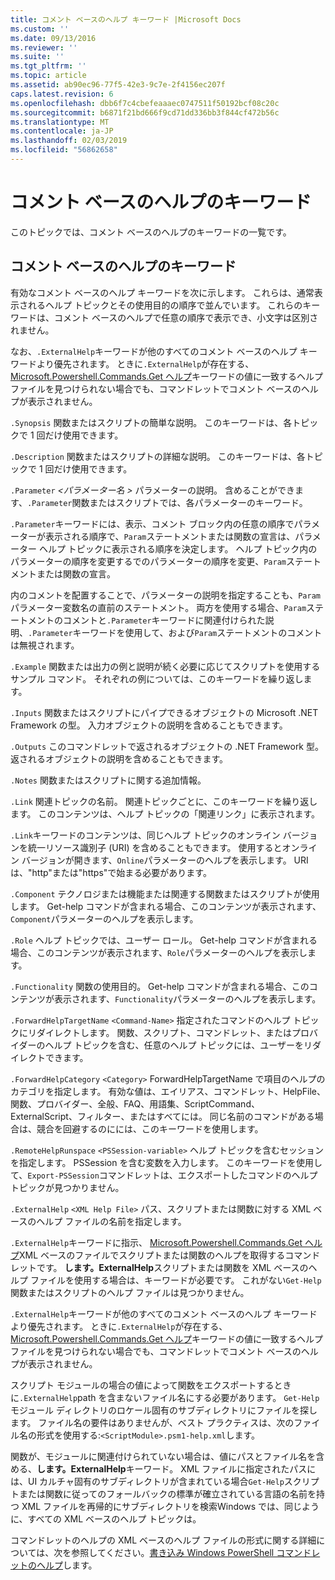 ```yaml
---
title: コメント ベースのヘルプ キーワード |Microsoft Docs
ms.custom: ''
ms.date: 09/13/2016
ms.reviewer: ''
ms.suite: ''
ms.tgt_pltfrm: ''
ms.topic: article
ms.assetid: ab90ec96-77f5-42e3-9c7e-2f4156ec207f
caps.latest.revision: 6
ms.openlocfilehash: dbb6f7c4cbefeaaaec0747511f50192bcf08c20c
ms.sourcegitcommit: b6871f21bd666f9cd71dd336bb3f844cf472b56c
ms.translationtype: MT
ms.contentlocale: ja-JP
ms.lasthandoff: 02/03/2019
ms.locfileid: "56862658"
---
```

# <a name="comment-based-help-keywords"></a>コメント ベースのヘルプのキーワード

このトピックでは、コメント ベースのヘルプのキーワードの一覧です。

## <a name="keywords-in-comment-based-help"></a>コメント ベースのヘルプのキーワード

有効なコメント ベースのヘルプ キーワードを次に示します。 これらは、通常表示されるヘルプ トピックとその使用目的の順序で並んでいます。 これらのキーワードは、コメント ベースのヘルプで任意の順序で表示でき、小文字は区別されません。

なお、`.ExternalHelp`キーワードが他のすべてのコメント ベースのヘルプ キーワードより優先されます。 ときに`.ExternalHelp`が存在する、 [Microsoft.Powershell.Commands.Get ヘルプ](/dotnet/api/Microsoft.PowerShell.Commands.Get-Help)キーワードの値に一致するヘルプ ファイルを見つけられない場合でも、コマンドレットでコメント ベースのヘルプが表示されません。

`.Synopsis` 関数またはスクリプトの簡単な説明。 このキーワードは、各トピックで 1 回だけ使用できます。

`.Description` 関数またはスクリプトの詳細な説明。 このキーワードは、各トピックで 1 回だけ使用できます。

`.Parameter` *\<パラメーター名 >* パラメーターの説明。 含めることができます、`.Parameter`関数またはスクリプトでは、各パラメーターのキーワード。

`.Parameter`キーワードには、表示、コメント ブロック内の任意の順序でパラメーターが表示される順序で、`Param`ステートメントまたは関数の宣言は、パラメーター ヘルプ トピックに表示される順序を決定します。 ヘルプ トピック内のパラメーターの順序を変更するでのパラメーターの順序を変更、`Param`ステートメントまたは関数の宣言。

内のコメントを配置することで、パラメーターの説明を指定することも、`Param`パラメーター変数名の直前のステートメント。 両方を使用する場合、`Param`ステートメントのコメントと`.Parameter`キーワードに関連付けられた説明、`.Parameter`キーワードを使用して、および`Param`ステートメントのコメントは無視されます。

`.Example` 関数または出力の例と説明が続く必要に応じてスクリプトを使用するサンプル コマンド。 それぞれの例については、このキーワードを繰り返します。

`.Inputs` 関数またはスクリプトにパイプできるオブジェクトの Microsoft .NET Framework の型。 入力オブジェクトの説明を含めることもできます。

`.Outputs` このコマンドレットで返されるオブジェクトの .NET Framework 型。 返されるオブジェクトの説明を含めることもできます。

`.Notes` 関数またはスクリプトに関する追加情報。

`.Link` 関連トピックの名前。 関連トピックごとに、このキーワードを繰り返します。 このコンテンツは、ヘルプ トピックの「関連リンク」に表示されます。

`.Link`キーワードのコンテンツは、同じヘルプ トピックのオンライン バージョンを統一リソース識別子 (URI) を含めることもできます。 使用するとオンライン バージョンが開きます、`Online`パラメーターのヘルプを表示します。 URI は、"http"または"https"で始まる必要があります。

`.Component` テクノロジまたは機能または関連する関数またはスクリプトが使用します。 Get-help コマンドが含まれる場合、このコンテンツが表示されます、`Component`パラメーターのヘルプを表示します。

`.Role` ヘルプ トピックでは、ユーザー ロール。 Get-help コマンドが含まれる場合、このコンテンツが表示されます、`Role`パラメーターのヘルプを表示します。

`.Functionality` 関数の使用目的。 Get-help コマンドが含まれる場合、このコンテンツが表示されます、`Functionality`パラメーターのヘルプを表示します。

`.ForwardHelpTargetName` `<Command-Name>` 指定されたコマンドのヘルプ トピックにリダイレクトします。 関数、スクリプト、コマンドレット、またはプロバイダーのヘルプ トピックを含む、任意のヘルプ トピックには、ユーザーをリダイレクトできます。

`.ForwardHelpCategory` `<Category>` ForwardHelpTargetName で項目のヘルプのカテゴリを指定します。 有効な値は、エイリアス、コマンドレット、HelpFile、関数、プロバイダー、全般、FAQ、用語集、ScriptCommand、ExternalScript、フィルター、またはすべてには。 同じ名前のコマンドがある場合は、競合を回避するのにには、このキーワードを使用します。

`.RemoteHelpRunspace` `<PSSession-variable>` ヘルプ トピックを含むセッションを指定します。 PSSession を含む変数を入力します。 このキーワードを使用して、`Export-PSSession`コマンドレットは、エクスポートしたコマンドのヘルプ トピックが見つかりません。

`.ExternalHelp` `<XML Help File>` パス、スクリプトまたは関数に対する XML ベースのヘルプ ファイルの名前を指定します。

`.ExternalHelp`キーワードに指示、 [Microsoft.Powershell.Commands.Get ヘルプ](/dotnet/api/Microsoft.PowerShell.Commands.Get-Help)XML ベースのファイルでスクリプトまたは関数のヘルプを取得するコマンドレットです。 **します。ExternalHelp**スクリプトまたは関数を XML ベースのヘルプ ファイルを使用する場合は、キーワードが必要です。 これがない`Get-Help`関数またはスクリプトのヘルプ ファイルは見つかりません。

`.ExternalHelp`キーワードが他のすべてのコメント ベースのヘルプ キーワードより優先されます。 ときに`.ExternalHelp`が存在する、 [Microsoft.Powershell.Commands.Get ヘルプ](/dotnet/api/Microsoft.PowerShell.Commands.Get-Help)キーワードの値に一致するヘルプ ファイルを見つけられない場合でも、コマンドレットでコメント ベースのヘルプが表示されません。

スクリプト モジュールの場合の値によって関数をエクスポートするときに`.ExternalHelp`path を含まないファイル名にする必要があります。 `Get-Help` モジュール ディレクトリのロケール固有のサブディレクトリにファイルを探します。 ファイル名の要件はありませんが、ベスト プラクティスは、次のファイル名の形式を使用する:`<ScriptModule>.psm1-help.xml`します。

関数が、モジュールに関連付けられていない場合は、値にパスとファイル名を含める、**します。ExternalHelp**キーワード。 XML ファイルに指定されたパスには、UI カルチャ固有のサブディレクトリが含まれている場合`Get-Help`スクリプトまたは関数に従ってのフォールバックの標準が確立されている言語の名前を持つ XML ファイルを再帰的にサブディレクトリを検索Windows では、同じように、すべての XML ベースのヘルプ トピックは。

コマンドレットのヘルプの XML ベースのヘルプ ファイルの形式に関する詳細については、次を参照してください。[書き込み Windows PowerShell コマンドレットのヘルプ](./writing-help-for-windows-powershell-cmdlets.md)します。